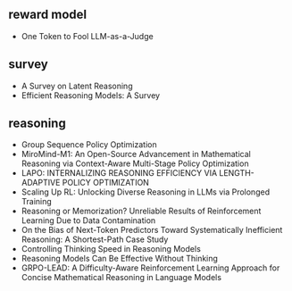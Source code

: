 ## reward model
- One Token to Fool LLM-as-a-Judge

## survey
- A Survey on Latent Reasoning
- Efficient Reasoning Models: A Survey

## reasoning
- Group Sequence Policy Optimization
- MiroMind-M1: An Open-Source Advancement in Mathematical Reasoning via Context-Aware Multi-Stage Policy Optimization
- LAPO: INTERNALIZING REASONING EFFICIENCY VIA LENGTH-ADAPTIVE POLICY OPTIMIZATION
- Scaling Up RL: Unlocking Diverse Reasoning in LLMs via Prolonged Training
- Reasoning or Memorization? Unreliable Results of Reinforcement Learning Due to Data Contamination
- On the Bias of Next-Token Predictors Toward Systematically Inefficient Reasoning: A Shortest-Path Case Study
- Controlling Thinking Speed in Reasoning Models
- Reasoning Models Can Be Effective Without Thinking
- GRPO-LEAD: A Difficulty-Aware Reinforcement Learning Approach for Concise Mathematical Reasoning in Language Models

